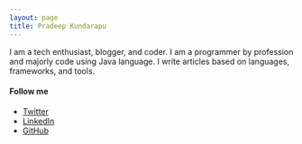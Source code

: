 ```yaml
---
layout: page
title: Pradeep Kundarapu
---
```


I am a tech enthusiast, blogger, and coder. I am a programmer by profession and majorly code using Java language. I write articles based on languages, frameworks, and tools.

#### Follow me

* [Twitter](https://twitter.com/PradeepK4J)
* [LinkedIn](https://www.linkedin.com/in/pradeepkundarapu/)
* [GitHub](https://github.com/kpradeep12)
